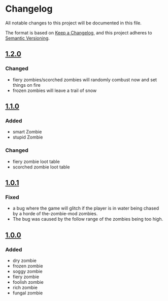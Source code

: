 # Changelog

All notable changes to this project will be documented in this file.

The format is based on [Keep a Changelog](https://keepachangelog.com/en/1.0.0/),
and this project adheres to [Semantic Versioning](https://semver.org/spec/v2.0.0.html).

## [1.2.0]

### Changed
- fiery zombies/scorched zombies will randomly combust now and set things on fire
- frozen zombies will leave a trail of snow

## [1.1.0]
### Added
- smart Zombie
- stupid Zombie

### Changed
- fiery zombie loot table
- scorched zombie loot table


## [1.0.1]
### Fixed
- a bug where the game will glitch if the player is in water being chased by a horde of the-zombie-mod zombies.
- The bug was caused by the follow range of the zombies being too high.


## [1.0.0]
### Added
- dry zombie
- frozen zombie
- soggy zombie
- fiery zombie
- foolish zombie
- rich zombie
- fungal zombie

[1.2.0]: https://github.com/BarchamMal/The-Zombie-Mod/commit/
[1.1.0]: https://github.com/BarchamMal/The-Zombie-Mod/commit/bf10833ff8a99d90331f2067d0a70447b7d27a84
[1.0.1]: https://github.com/BarchamMal/The-Zombie-Mod/commit/d34c0d784b00c65a85fb91dfeeb9f1c0da54d515
[1.0.0]: https://github.com/BarchamMal/The-Zombie-Mod/commit/9ff8d79c982e1c56747bdd1802c4ffc14515dda2
